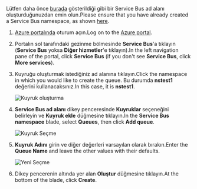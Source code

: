 <span data-ttu-id="b55ca-101">Lütfen daha önce [burada][namespace-how-to] gösterildiği gibi bir Service Bus ad alanı oluşturduğunuzdan emin olun.</span><span class="sxs-lookup"><span data-stu-id="b55ca-101">Please ensure that you have already created a Service Bus namespace, as shown [here][namespace-how-to].</span></span>

1. <span data-ttu-id="b55ca-102">[Azure portalında][azure-portal] oturum açın.</span><span class="sxs-lookup"><span data-stu-id="b55ca-102">Log on to the [Azure portal][azure-portal].</span></span>
2. <span data-ttu-id="b55ca-103">Portalın sol tarafındaki gezinme bölmesinde **Service Bus**'a tıklayın (**Service Bus** yoksa **Diğer hizmetler**'e tıklayın).</span><span class="sxs-lookup"><span data-stu-id="b55ca-103">In the left navigation pane of the portal, click **Service Bus** (if you don't see **Service Bus**, click **More services**).</span></span>
3. <span data-ttu-id="b55ca-104">Kuyruğu oluşturmak istediğiniz ad alanına tıklayın.</span><span class="sxs-lookup"><span data-stu-id="b55ca-104">Click the namespace in which you would like to create the queue.</span></span> <span data-ttu-id="b55ca-105">Bu durumda **nstest1** değerini kullanacaksınız.</span><span class="sxs-lookup"><span data-stu-id="b55ca-105">In this case, it is **nstest1**.</span></span>
   
    ![Kuyruk oluşturma][createqueue1]
4. <span data-ttu-id="b55ca-107">**Service Bus ad alanı** dikey penceresinde **Kuyruklar** seçeneğini belirleyin ve **Kuyruk ekle** düğmesine tıklayın.</span><span class="sxs-lookup"><span data-stu-id="b55ca-107">In the **Service Bus namespace** blade, select **Queues**, then click **Add queue**.</span></span>
   
    ![Kuyruk Seçme][createqueue2]
5. <span data-ttu-id="b55ca-109">**Kuyruk Adını** girin ve diğer değerleri varsayılan olarak bırakın.</span><span class="sxs-lookup"><span data-stu-id="b55ca-109">Enter the **Queue Name** and leave the other values with their defaults.</span></span>
   
    ![Yeni Seçme][createqueue3]
6. <span data-ttu-id="b55ca-111">Dikey pencerenin altında yer alan **Oluştur** düğmesine tıklayın.</span><span class="sxs-lookup"><span data-stu-id="b55ca-111">At the bottom of the blade, click **Create**.</span></span>

[createqueue1]: ./media/service-bus-create-queue-portal/create-queue1.png
[createqueue2]: ./media/service-bus-create-queue-portal/create-queue2.png
[createqueue3]: ./media/service-bus-create-queue-portal/create-queue3.png

[namespace-how-to]: ../articles/service-bus-messaging/service-bus-create-namespace-portal.md
[azure-portal]: https://portal.azure.com

